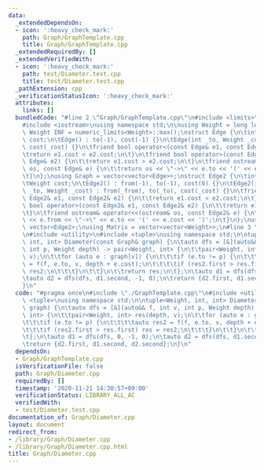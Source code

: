 ```yaml
---
data:
  _extendedDependsOn:
  - icon: ':heavy_check_mark:'
    path: Graph/GraphTemplate.cpp
    title: Graph/GraphTemplate.cpp
  _extendedRequiredBy: []
  _extendedVerifiedWith:
  - icon: ':heavy_check_mark:'
    path: test/Diameter.test.cpp
    title: test/Diameter.test.cpp
  _pathExtension: cpp
  _verificationStatusIcon: ':heavy_check_mark:'
  attributes:
    links: []
  bundledCode: "#line 2 \"Graph/GraphTemplate.cpp\"\n#include <limits>\n#include <vector>\n\
    #include <iostream>\nusing namespace std;\n\nusing Weight = long long;\nconstexpr\
    \ Weight INF = numeric_limits<Weight>::max();\nstruct Edge {\n\tint to;\n\tWeight\
    \ cost;\n\tEdge() : to(-1), cost(-1) {}\n\tEdge(int _to, Weight _cost = 1) : to(_to),\
    \ cost(_cost) {}\n\tfriend bool operator<(const Edge& e1, const Edge& e2) {\n\t\
    \treturn e1.cost < e2.cost;\n\t}\n\tfriend bool operator>(const Edge& e1, const\
    \ Edge& e2) {\n\t\treturn e1.cost > e2.cost;\n\t}\n\tfriend ostream& operator<<(ostream&\
    \ os, const Edge& e) {\n\t\treturn os << \"->\" << e.to << '(' << e.cost << ')';\n\
    \t}\n};\nusing Graph = vector<vector<Edge>>;\nstruct Edge2 {\n\tint from, to;\n\
    \tWeight cost;\n\tEdge2() : from(-1), to(-1), cost(0) {}\n\tEdge2(int _from, int\
    \ _to, Weight _cost) : from(_from), to(_to), cost(_cost) {}\n\tfriend bool operator<(const\
    \ Edge2& e1, const Edge2& e2) {\n\t\treturn e1.cost < e2.cost;\n\t}\n\tfriend\
    \ bool operator>(const Edge2& e1, const Edge2& e2) {\n\t\treturn e1.cost > e2.cost;\n\
    \t}\n\tfriend ostream& operator<<(ostream& os, const Edge2& e) {\n\t\treturn os\
    \ << e.from << \"->\" << e.to << '(' << e.cost << ')';\n\t}\n};\nusing Edges =\
    \ vector<Edge2>;\nusing Matrix = vector<vector<Weight>>;\n#line 3 \"Graph/Diameter.cpp\"\
    \n#include <utility>\n#include <tuple>\nusing namespace std;\n\ntuple<Weight,\
    \ int, int> Diameter(const Graph& graph) {\n\tauto dfs = [&](auto&& f, int v,\
    \ int p, Weight depth) -> pair<Weight, int> {\n\t\tpair<Weight, int> res(depth,\
    \ v);\n\t\tfor (auto e : graph[v]) {\n\t\t\tif (e.to != p) {\n\t\t\t\tauto res2\
    \ = f(f, e.to, v, depth + e.cost);\n\t\t\t\tif (res2.first > res.first) res =\
    \ res2;\n\t\t\t}\n\t\t}\n\t\treturn res;\n\t};\n\tauto d1 = dfs(dfs, 0, -1, 0);\n\
    \tauto d2 = dfs(dfs, d1.second, -1, 0);\n\treturn {d2.first, d1.second, d2.second};\n\
    }\n"
  code: "#pragma once\n#include \"./GraphTemplate.cpp\"\n#include <utility>\n#include\
    \ <tuple>\nusing namespace std;\n\ntuple<Weight, int, int> Diameter(const Graph&\
    \ graph) {\n\tauto dfs = [&](auto&& f, int v, int p, Weight depth) -> pair<Weight,\
    \ int> {\n\t\tpair<Weight, int> res(depth, v);\n\t\tfor (auto e : graph[v]) {\n\
    \t\t\tif (e.to != p) {\n\t\t\t\tauto res2 = f(f, e.to, v, depth + e.cost);\n\t\
    \t\t\tif (res2.first > res.first) res = res2;\n\t\t\t}\n\t\t}\n\t\treturn res;\n\
    \t};\n\tauto d1 = dfs(dfs, 0, -1, 0);\n\tauto d2 = dfs(dfs, d1.second, -1, 0);\n\
    \treturn {d2.first, d1.second, d2.second};\n}\n"
  dependsOn:
  - Graph/GraphTemplate.cpp
  isVerificationFile: false
  path: Graph/Diameter.cpp
  requiredBy: []
  timestamp: '2020-11-21 14:30:57+09:00'
  verificationStatus: LIBRARY_ALL_AC
  verifiedWith:
  - test/Diameter.test.cpp
documentation_of: Graph/Diameter.cpp
layout: document
redirect_from:
- /library/Graph/Diameter.cpp
- /library/Graph/Diameter.cpp.html
title: Graph/Diameter.cpp
---
```

